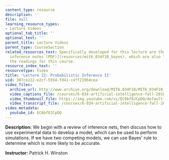```yaml
---
content_type: resource
description: ''
file: null
learning_resource_types:
- Lecture Videos
optional_tab_title: ''
optional_text: ''
parent_title: Lecture Videos
parent_type: CourseSection
related_resources_text: Specifically developed for this lecture are the [probabilistic
  inference notes (PDF)](resources/mit6_034f10_bayes), which are also listed among
  the readings for this course.
resource_index_text: ''
resourcetype: Video
title: 'Lecture 22: Probabilistic Inference II'
uid: 307ce222-e2cf-5554-fd41-c4ff21964cea
video_files:
  archive_url: http://www.archive.org/download/MIT6.034F10/MIT6_034F10_lec22_300k.mp4
  video_captions_file: /courses/6-034-artificial-intelligence-fall-2010/aff12e3ace5352ecb32ade810a3c5a72_EC6bf8JCpDQ.vtt
  video_thumbnail_file: https://img.youtube.com/vi/EC6bf8JCpDQ/default.jpg
  video_transcript_file: /courses/6-034-artificial-intelligence-fall-2010/07185cb70f029720049b46505a90f396_EC6bf8JCpDQ.pdf
video_metadata:
  youtube_id: EC6bf8JCpDQ
---
```


**Description:** We begin with a review of inference nets, then discuss how to use experimental data to develop a model, which can be used to perform simulations. If we have two competing models, we can use Bayes' rule to determine which is more likely to be accurate.

**Instructor:** Patrick H. Winston
